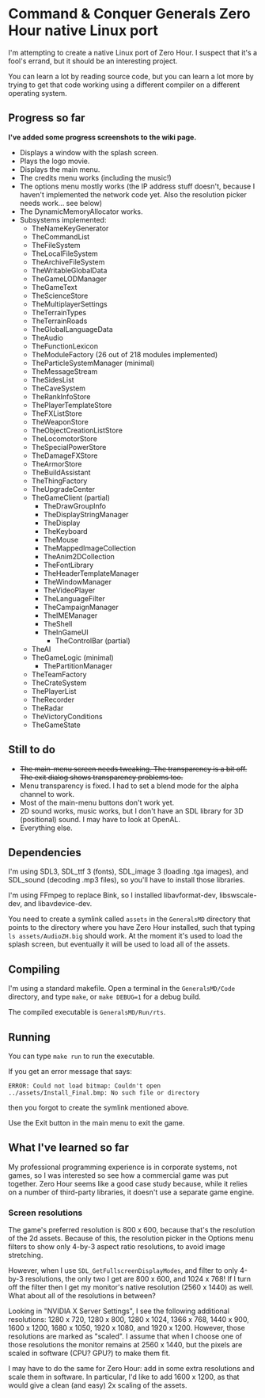 
# Command & Conquer Generals Zero Hour native Linux port

I'm attempting to create a native Linux port of Zero Hour. I suspect that it's a fool's errand, but it should be an interesting project.

You can learn a lot by reading source code, but you can learn a lot more by trying to get that code working using a different compiler on a different operating system.


## Progress so far

**I've added some progress screenshots to the wiki page.**

- Displays a window with the splash screen.
- Plays the logo movie.
- Displays the main menu.
- The credits menu works (including the music!)
- The options menu mostly works (the IP address stuff doesn't, because I haven't implemented the network code yet. Also the resolution picker needs work... see below)
- The DynamicMemoryAllocator works.
- Subsystems implemented:
  - TheNameKeyGenerator
  - TheCommandList
  - TheFileSystem
  - TheLocalFileSystem
  - TheArchiveFileSystem
  - TheWritableGlobalData
  - TheGameLODManager
  - TheGameText
  - TheScienceStore
  - TheMultiplayerSettings
  - TheTerrainTypes
  - TheTerrainRoads
  - TheGlobalLanguageData
  - TheAudio
  - TheFunctionLexicon
  - TheModuleFactory (26 out of 218 modules implemented)
  - TheParticleSystemManager (minimal)
  - TheMessageStream
  - TheSidesList
  - TheCaveSystem
  - TheRankInfoStore
  - ThePlayerTemplateStore
  - TheFXListStore
  - TheWeaponStore
  - TheObjectCreationListStore
  - TheLocomotorStore
  - TheSpecialPowerStore
  - TheDamageFXStore
  - TheArmorStore
  - TheBuildAssistant
  - TheThingFactory
  - TheUpgradeCenter
  - TheGameClient (partial)
    - TheDrawGroupInfo
    - TheDisplayStringManager
    - TheDisplay
    - TheKeyboard
    - TheMouse
    - TheMappedImageCollection
    - TheAnim2DCollection
    - TheFontLibrary
    - TheHeaderTemplateManager
    - TheWindowManager
    - TheVideoPlayer
    - TheLanguageFilter
    - TheCampaignManager
    - TheIMEManager
    - TheShell
    - TheInGameUI
      - TheControlBar (partial)
  - TheAI
  - TheGameLogic (minimal)
    - ThePartitionManager
  - TheTeamFactory
  - TheCrateSystem
  - ThePlayerList
  - TheRecorder
  - TheRadar
  - TheVictoryConditions
  - TheGameState

## Still to do

- ~~The main-menu screen needs tweaking. The transparency is a bit off. The exit dialog shows transparency problems too.~~
- Menu transparency is fixed. I had to set a blend mode for the alpha channel to work.
- Most of the main-menu buttons don't work yet.
- 2D sound works, music works, but I don't have an SDL library for 3D (positional) sound. I may have to look at OpenAL.
- Everything else.


## Dependencies

I'm using SDL3, SDL_ttf 3 (fonts), SDL_image 3 (loading .tga images), and SDL_sound (decoding .mp3 files), so you'll have to install those libraries.

I'm using FFmpeg to replace Bink, so I installed libavformat-dev, libswscale-dev, and libavdevice-dev.

You need to create a symlink called `assets` in the `GeneralsMD` directory that points to the directory where you have Zero Hour installed, such that typing `ls assets/AudioZH.big` should work. At the moment it's used to load the splash screen, but eventually it will be used to load all of the assets.


## Compiling

I'm using a standard makefile. Open a terminal in the `GeneralsMD/Code` directory, and type `make`, or `make DEBUG=1` for a debug build.

The compiled executable is `GeneralsMD/Run/rts`.


## Running

You can type `make run` to run the executable.

If you get an error message that says:

    ERROR: Could not load bitmap: Couldn't open ../assets/Install_Final.bmp: No such file or directory

then you forgot to create the symlink mentioned above.

Use the Exit button in the main menu to exit the game.

## What I've learned so far

My professional programming experience is in corporate systems, not games, so I was interested so see how a commercial game was put together. Zero Hour seems like a good case study
because, while it relies on a number of third-party libraries, it doesn't use a separate game engine.

<!---
The DynamicMemoryAllocator works. If you compile in debug mode it dumps out memory pool stats, and tells you where you're leaking memory... neat! (I can't take any credit for that. It's all built in.)

The module system uses multiple inheritance. I'm not a big fan of multiple inheritance, and it seems that I'm not the only one, because I found this comment in the code: "I can't take it any more.  Let the record show that I think the UpgradeMux multiple inheritence is CRAP."
-->

### Screen resolutions
The game's preferred resolution is 800 x 600, because that's the resolution of the 2d assets. Because of this, the resolution picker in the Options menu filters to show only 4-by-3 aspect ratio resolutions, to avoid image stretching.

However, when I use `SDL_GetFullscreenDisplayModes`, and filter to only 4-by-3 resolutions, the only two I get are 800 x 600, and 1024 x 768! If I turn off the filter then I get my monitor's native resolution (2560 x 1440) as well. What about all of the resolutions in between?

Looking in "NVIDIA X Server Settings", I see the following additional resolutions: 1280 x 720, 1280 x 800, 1280 x 1024, 1366 x 768, 1440 x 900, 1600 x 1200, 1680 x 1050, 1920 x 1080, and 1920 x 1200. However, those resolutions are marked as "scaled". I assume that when I choose one of those resolutions the monitor remains at 2560 x 1440, but the pixels are scaled in software (CPU? GPU?) to make them fit.

I may have to do the same for Zero Hour: add in some extra resolutions and scale them in software. In particular, I'd like to add 1600 x 1200, as that would give a clean (and easy) 2x scaling of the assets.
